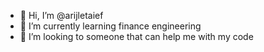 - 👋 Hi, I’m @arijletaief
- 🌱 I’m currently learning finance engineering
- 💞️ I’m looking to someone that can help me with my code 



